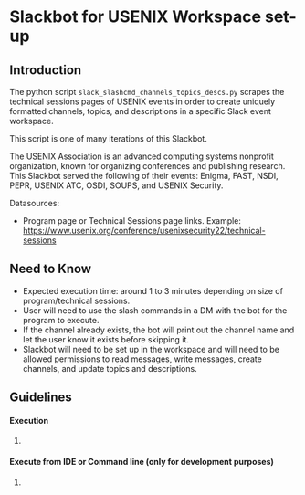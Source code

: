 # Slackbot for USENIX Workspace set-up

## Introduction
The python script `slack_slashcmd_channels_topics_descs.py` scrapes the technical sessions pages of USENIX events in order to create uniquely formatted channels, topics, and descriptions in a specific Slack event workspace.

This script is one of many iterations of this Slackbot. 

The USENIX Association is an advanced computing systems nonprofit organization, known for organizing conferences and publishing research. This Slackbot served the following of their events: Enigma, FAST, NSDI, PEPR, USENIX ATC, OSDI, SOUPS, and USENIX Security.

Datasources:
- Program page or Technical Sessions page links. Example: https://www.usenix.org/conference/usenixsecurity22/technical-sessions

## Need to Know

- Expected execution time: around 1 to 3 minutes depending on size of program/technical sessions.
- User will need to use the slash commands in a DM with the bot for the program to execute.
- If the channel already exists, the bot will print out the channel name and let the user know it exists before skipping it.
- Slackbot will need to be set up in the workspace and will need to be allowed permissions to read messages, write messages, create channels, and update topics and descriptions.


## Guidelines

#### Execution

1. 

#### Execute from IDE or Command line (only for development purposes)

1. 
